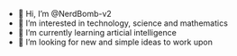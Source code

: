 - 👋 Hi, I’m @NerdBomb-v2
- 👀 I’m interested in technology, science and mathematics 
- 🌱 I’m currently learning articial intelligence
- 💞️ I’m looking for new and simple ideas to work upon

<!---
NerdBomb-v2/NerdBomb-v2 is a ✨ special ✨ repository because its `README.md` (this file) appears on your GitHub profile.
You can click the Preview link to take a look at your changes.
--->
